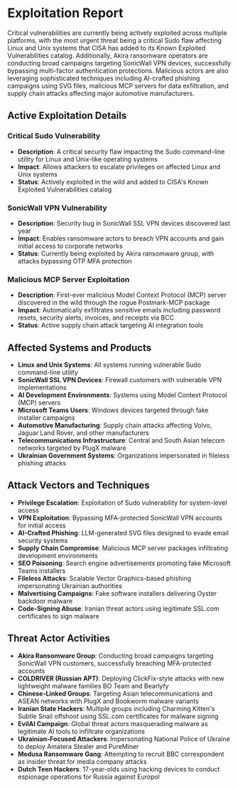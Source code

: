 # Exploitation Report

Critical vulnerabilities are currently being actively exploited across multiple platforms, with the most urgent threat being a critical Sudo flaw affecting Linux and Unix systems that CISA has added to its Known Exploited Vulnerabilities catalog. Additionally, Akira ransomware operators are conducting broad campaigns targeting SonicWall VPN devices, successfully bypassing multi-factor authentication protections. Malicious actors are also leveraging sophisticated techniques including AI-crafted phishing campaigns using SVG files, malicious MCP servers for data exfiltration, and supply chain attacks affecting major automotive manufacturers.

## Active Exploitation Details

### Critical Sudo Vulnerability
- **Description**: A critical security flaw impacting the Sudo command-line utility for Linux and Unix-like operating systems
- **Impact**: Allows attackers to escalate privileges on affected Linux and Unix systems
- **Status**: Actively exploited in the wild and added to CISA's Known Exploited Vulnerabilities catalog

### SonicWall VPN Vulnerability
- **Description**: Security bug in SonicWall SSL VPN devices discovered last year
- **Impact**: Enables ransomware actors to breach VPN accounts and gain initial access to corporate networks
- **Status**: Currently being exploited by Akira ransomware group, with attacks bypassing OTP MFA protection

### Malicious MCP Server Exploitation
- **Description**: First-ever malicious Model Context Protocol (MCP) server discovered in the wild through the rogue Postmark-MCP package
- **Impact**: Automatically exfiltrates sensitive emails including password resets, security alerts, invoices, and receipts via BCC
- **Status**: Active supply chain attack targeting AI integration tools

## Affected Systems and Products

- **Linux and Unix Systems**: All systems running vulnerable Sudo command-line utility
- **SonicWall SSL VPN Devices**: Firewall customers with vulnerable VPN implementations
- **AI Development Environments**: Systems using Model Context Protocol (MCP) servers
- **Microsoft Teams Users**: Windows devices targeted through fake installer campaigns
- **Automotive Manufacturing**: Supply chain attacks affecting Volvo, Jaguar Land Rover, and other manufacturers
- **Telecommunications Infrastructure**: Central and South Asian telecom networks targeted by PlugX malware
- **Ukrainian Government Systems**: Organizations impersonated in fileless phishing attacks

## Attack Vectors and Techniques

- **Privilege Escalation**: Exploitation of Sudo vulnerability for system-level access
- **VPN Exploitation**: Bypassing MFA-protected SonicWall VPN accounts for initial access
- **AI-Crafted Phishing**: LLM-generated SVG files designed to evade email security systems
- **Supply Chain Compromise**: Malicious MCP server packages infiltrating development environments
- **SEO Poisoning**: Search engine advertisements promoting fake Microsoft Teams installers
- **Fileless Attacks**: Scalable Vector Graphics-based phishing impersonating Ukrainian authorities
- **Malvertising Campaigns**: Fake software installers delivering Oyster backdoor malware
- **Code-Signing Abuse**: Iranian threat actors using legitimate SSL.com certificates to sign malware

## Threat Actor Activities

- **Akira Ransomware Group**: Conducting broad campaigns targeting SonicWall VPN customers, successfully breaching MFA-protected accounts
- **COLDRIVER (Russian APT)**: Deploying ClickFix-style attacks with new lightweight malware families BO Team and Bearlyfy
- **Chinese-Linked Groups**: Targeting Asian telecommunications and ASEAN networks with PlugX and Bookworm malware variants
- **Iranian State Hackers**: Multiple groups including Charming Kitten's Subtle Snail offshoot using SSL.com certificates for malware signing
- **EvilAI Campaign**: Global threat actors masquerading malware as legitimate AI tools to infiltrate organizations
- **Ukrainian-Focused Attackers**: Impersonating National Police of Ukraine to deploy Amatera Stealer and PureMiner
- **Medusa Ransomware Gang**: Attempting to recruit BBC correspondent as insider threat for media company attacks
- **Dutch Teen Hackers**: 17-year-olds using hacking devices to conduct espionage operations for Russia against Europol